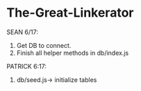 # The-Great-Linkerator

SEAN
6/17: 
1. Get DB to connect. 
2. Finish all helper methods in db/index.js


PATRICK
6:17:
1. db/seed.js-> initialize tables